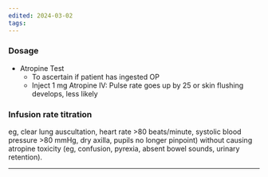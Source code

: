 ```yaml
---
edited: 2024-03-02
tags:
---
```

### Dosage
- Atropine Test
	- To ascertain if patient has ingested OP
	- Inject 1 mg Atropine IV: Pulse rate goes up by 25 or skin flushing develops, less likely
### Infusion rate titration
eg, clear lung auscultation, heart rate >80 beats/minute, systolic blood pressure >80 mmHg, dry axilla, pupils no longer pinpoint) without causing atropine toxicity (eg, confusion, pyrexia, absent bowel sounds, urinary retention).


---
